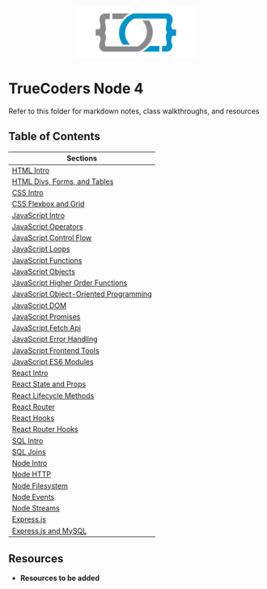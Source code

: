 <p align="center">
<a href="https://truecoders.io">
<img src="assets/TCLogoOnly.png" width="250" />
</a>
</p>

# TrueCoders Node 4

Refer to this folder for markdown notes, class walkthroughs, and resources

## Table of Contents

| Sections                                                                                  |
| ----------------------------------------------------------------------------------------- |
| [HTML Intro](./lectures/html/html-intro.md)                                               |
| [HTML Divs, Forms, and Tables](./lectures/html/html-divs-forms-and-tables.md)             |
| [CSS Intro](./lectures/html/css-intro.md)                                                 |
| [CSS Flexbox and Grid](./lectures/html/css-flexbox-and-grid.md)                           |
| [JavaScript Intro](./lectures/html/javascript-introduction.md)                            |
| [JavaScript Operators](./lectures/html/javascript-operators.md)                           |
| [JavaScript Control Flow](./lectures/html/javascript-selection-statements.md)             |
| [JavaScript Loops](./lectures/html/javascript-loops.md)                                   |
| [JavaScript Functions](./lectures/html/javascript-functions.md)                           |
| [JavaScript Objects](./lectures/html/javascript-objects.md)                               |
| [JavaScript Higher Order Functions](./lectures/html/javascript-higher-order-functions.md) |
| [JavaScript Object-Oriented Programming](./lectures/html/javascript-oop.md)               |
| [JavaScript DOM](./lectures/html/javascript-dom.md)                                       |
| [JavaScript Promises](./lectures/html/javascript-promises.md)                             |
| [JavaScript Fetch Api](./lectures/html/javascript-apis.md)                                |
| [JavaScript Error Handling](./lectures/html/javascript-error-handling.md)                 |
| [JavaScript Frontend Tools](./lectures/html/javascript-npm-yarn-webpack.md)               |
| [JavaScript ES6 Modules](./lectures/html/javascript-es6-modules.md)                       |
| [React Intro](./lectures/html/react-intro.md)                                             |
| [React State and Props](./lectures/html/react-state-props.md)                             |
| [React Lifecycle Methods](./lectures/html/lifecycle-methods.md)                           |
| [React Router](./lectures/html/react-router.md)                                           |
| [React Hooks](./lectures/html/react-hooks.md)                                             |
| [React Router Hooks](./lectures/html/react-router-hooks.md)                               |
| [SQL Intro](./lectures/html/sql-intro.md)                                                 |
| [SQL Joins](./lectures/html/sql-joins.md)                                                 |
| [Node Intro](./lectures/html/node-intro.md)                                               |
| [Node HTTP](./lectures/html/modules.md)                                                   |
| [Node Filesystem](./lectures/html/fs.md)                                                  |
| [Node Events](./lectures/html/events.md)                                                  |
| [Node Streams](./lectures/html/streams.md)                                                |
| [Express.js](./lectures/html/express.md)                                                  |
| [Express.js and MySQL](./lectures/html/express_mysql.md)                                  |

## Resources

- **Resources to be added**
